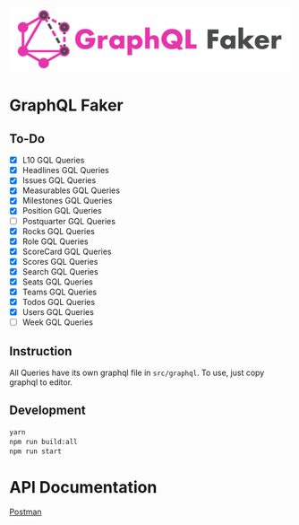 ![GraphQL Faker logo](./docs/faker-logo-text.png)

# GraphQL Faker
## To-Do
- [x] L10 GQL Queries
- [x] Headlines GQL Queries
- [x] Issues GQL Queries
- [x] Measurables GQL Queries
- [x] Milestones GQL Queries
- [x] Position GQL Queries
- [ ] Postquarter GQL Queries
- [x] Rocks GQL Queries
- [x] Role GQL Queries
- [x] ScoreCard GQL Queries
- [x] Scores GQL Queries
- [x] Search GQL Queries
- [x] Seats GQL Queries
- [x] Teams GQL Queries
- [x] Todos GQL Queries
- [x] Users GQL Queries
- [ ] Week GQL Queries

## Instruction
All Queries have its own graphql file in `src/graphql`. To use, just copy graphql to editor.

## Development

```sh
yarn
npm run build:all
npm run start
```


# API Documentation
[Postman](https://documenter.getpostman.com/view/9413824/SW17UbTs?version=latest)